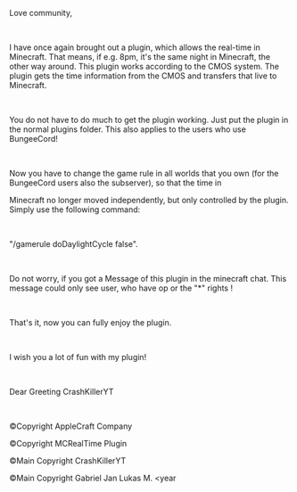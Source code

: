 Love community,

 

I have once again brought out a plugin, which allows the real-time in Minecraft. That means, if e.g. 8pm, it's the same night in Minecraft, the other way around. This plugin works according to the CMOS system. The plugin gets the time information from the CMOS and transfers that live to Minecraft.

 

You do not have to do much to get the plugin working. Just put the plugin in the normal plugins folder. This also applies to the users who use BungeeCord!

 

Now you have to change the game rule in all worlds that you own (for the BungeeCord users also the subserver), so that the time in

Minecraft no longer moved independently, but only controlled by the plugin. Simply use the following command:

 

"/gamerule doDaylightCycle false".

 

Do not worry, if you got a Message of this plugin in the minecraft chat. This message could only see user, who have op or the "*" rights !

 

That's it, now you can fully enjoy the plugin.

 

I wish you a lot of fun with my plugin!

 

Dear Greeting CrashKillerYT

 

©Copyright AppleCraft Company <year>

©Copyright MCRealTime Plugin <year>

©Main Copyright CrashKillerYT <year>

©Main Copyright Gabriel Jan Lukas M. <year

 
